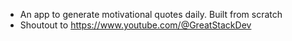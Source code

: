 - An app to generate motivational quotes daily. Built from scratch
- Shoutout to https://www.youtube.com/@GreatStackDev